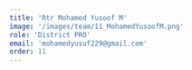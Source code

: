 ```yaml
---
title: 'Rtr Mohamed Yusoof M'
image: '/images/team/11_MohamedYusoofM.png'
role: 'District PRO'
email: 'mohamedyusuf229@gmail.com'
order: 11
---
```


